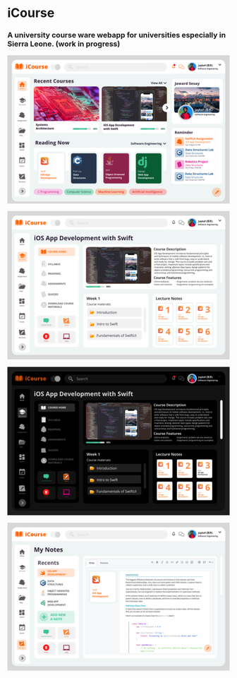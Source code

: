# iCourse

### A university course ware webapp for universities especially in Sierra Leone. (work in progress)

![Home Light](https://github.com/Jaykef/iCourse/blob/main/ScreenShots/2.png)

![Course Home Light](https://github.com/Jaykef/iCourse/blob/main/ScreenShots/3.png)

![Course Home Dark](https://github.com/Jaykef/iCourse/blob/main/ScreenShots/6.png)

![My Notes](https://github.com/Jaykef/iCourse/blob/main/ScreenShots/4.png)
